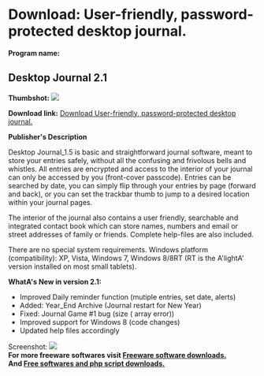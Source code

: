 # Download: User-friendly, password-protected desktop journal.

**Program name:**

## Desktop Journal 2.1

  
**Thumbshot:** ![](http://www.freewarefiles.com/screenshot/desktopjournal_md.jpg)   
  
**Download link:** [Download User-friendly, password-protected desktop journal.](http://freesoftwares.boysofts.com/Desktop-Journal_program_97205.html)  
  


**Publisher's Description**  
  


Desktop Journal_1.5 is basic and straightforward journal software, meant to store your entries safely, without all the confusing and frivolous bells and whistles. All entries are encrypted and access to the interior of your journal can only be accessed by you (front-cover passcode). Entries can be searched by date, you can simply flip through your entries by page (forward and back), or you can set the trackbar thumb to jump to a desired location within your journal pages. 

The interior of the journal also contains a user friendly, searchable and integrated contact book which can store names, numbers and email or street addresses of family or friends. Complete help-files are also included. 

There are no special system requirements. Windows platform (compatibility): XP, Vista, Windows 7, Windows 8/8RT (RT is the A'lightA' version installed on most small tablets). 

**WhatA's New in version 2.1:**

  * Improved Daily reminder function (mutiple entries, set date, alerts) 
  * Added: Year_End Archive (Journal restart for New Year) 
  * Fixed: Journal Game #1 bug (size ( array error)) 
  * Improved support for Windows 8 (code changes) 
  * Updated help files accordingly 

  
  
Screenshot: ![](http://www.freewarefiles.com/screenshot/desktopjournal.jpg)   
**For more freeware softwares visit [Freeware software downloads.](http://freesoftwares.boysofts.com/)**   
**And [Free softwares and php script downloads.](http://www.boysofts.com/)**
